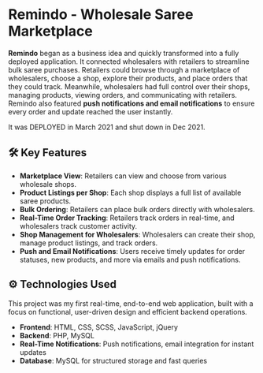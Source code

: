 # Remindo - Wholesale Saree Marketplace

**Remindo** began as a business idea and quickly transformed into a fully deployed application. It connected wholesalers with retailers to streamline bulk saree purchases. Retailers could browse through a marketplace of wholesalers, choose a shop, explore their products, and place orders that they could track. Meanwhile, wholesalers had full control over their shops, managing products, viewing orders, and communicating with retailers. Remindo also featured **push notifications and email notifications** to ensure every order and update reached the user instantly.

It was DEPLOYED in March 2021 and shut down in Dec 2021.

## 🛠️ Key Features

- **Marketplace View**: Retailers can view and choose from various wholesale shops.
- **Product Listings per Shop**: Each shop displays a full list of available saree products.
- **Bulk Ordering**: Retailers can place bulk orders directly with wholesalers.
- **Real-Time Order Tracking**: Retailers track orders in real-time, and wholesalers track customer activity.
- **Shop Management for Wholesalers**: Wholesalers can create their shop, manage product listings, and track orders.
- **Push and Email Notifications**: Users receive timely updates for order statuses, new products, and more via emails and push notifications.

## ⚙️ Technologies Used

This project was my first real-time, end-to-end web application, built with a focus on functional, user-driven design and efficient backend operations.

- **Frontend**: HTML, CSS, SCSS, JavaScript, jQuery
- **Backend**: PHP, MySQL
- **Real-Time Notifications**: Push notifications, email integration for instant updates
- **Database**: MySQL for structured storage and fast queries



